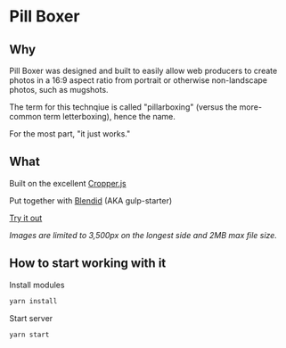 # Pill Boxer

## Why
Pill Boxer was designed and built to easily allow web producers to create photos in a 16:9 aspect ratio from portrait or otherwise non-landscape photos, such as mugshots.

The term for this technqiue is called "pillarboxing" (versus the more-common term letterboxing), hence the name.

For the most part, "it just works."

## What

Built on the excellent [Cropper.js](https://github.com/fengyuanchen/cropperjs)

Put together with [Blendid](https://github.com/vigetlabs/blendid) (AKA gulp-starter)

[Try it out](https://media.miamiherald.com/static/media/projects/2017/pill-boxer/)

*Images are limited to 3,500px on the longest side and 2MB max file size.*

## How to start working with it

Install modules 
```bash
yarn install
```

Start server
```bash
yarn start
```
